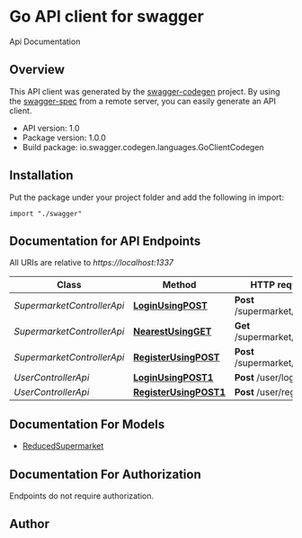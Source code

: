 # Go API client for swagger

Api Documentation

## Overview
This API client was generated by the [swagger-codegen](https://github.com/swagger-api/swagger-codegen) project.  By using the [swagger-spec](https://github.com/swagger-api/swagger-spec) from a remote server, you can easily generate an API client.

- API version: 1.0
- Package version: 1.0.0
- Build package: io.swagger.codegen.languages.GoClientCodegen

## Installation
Put the package under your project folder and add the following in import:
```golang
import "./swagger"
```

## Documentation for API Endpoints

All URIs are relative to *https://localhost:1337*

Class | Method | HTTP request | Description
------------ | ------------- | ------------- | -------------
*SupermarketControllerApi* | [**LoginUsingPOST**](docs/SupermarketControllerApi.md#loginusingpost) | **Post** /supermarket/login | login
*SupermarketControllerApi* | [**NearestUsingGET**](docs/SupermarketControllerApi.md#nearestusingget) | **Get** /supermarket/nearest | nearest
*SupermarketControllerApi* | [**RegisterUsingPOST**](docs/SupermarketControllerApi.md#registerusingpost) | **Post** /supermarket/register | register
*UserControllerApi* | [**LoginUsingPOST1**](docs/UserControllerApi.md#loginusingpost1) | **Post** /user/login | login
*UserControllerApi* | [**RegisterUsingPOST1**](docs/UserControllerApi.md#registerusingpost1) | **Post** /user/register | register


## Documentation For Models

 - [ReducedSupermarket](docs/ReducedSupermarket.md)


## Documentation For Authorization
 Endpoints do not require authorization.


## Author



